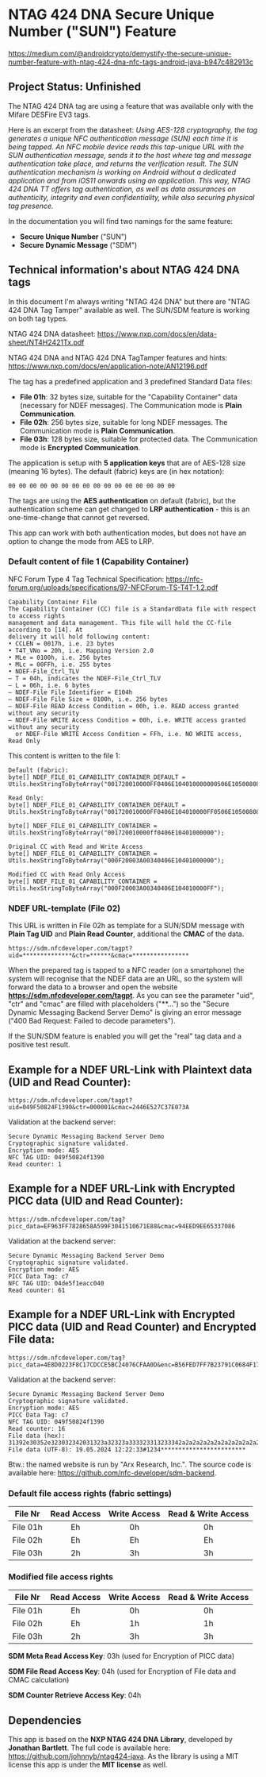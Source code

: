 # NTAG 424 DNA Secure Unique Number ("SUN") Feature

https://medium.com/@androidcrypto/demystify-the-secure-unique-number-feature-with-ntag-424-dna-nfc-tags-android-java-b947c482913c


## Project Status: Unfinished

The NTAG 424 DNA tag are using a feature that was available only with the Mifare DESFire EV3 tags.

Here is an excerpt from the datasheet: 
*Using AES-128 cryptography, the tag generates a unique NFC authentication message 
(SUN) each time it is being tapped. An NFC mobile device reads this tap-unique URL 
with the SUN authentication message, sends it to the host where tag and message 
authentication take place, and returns the verification result. The SUN authentication 
mechanism is working on Android without a dedicated application and from iOS11 
onwards using an application. This way, NTAG 424 DNA TT offers tag authentication, 
as well as data assurances on authenticity, integrity and even confidentiality, while also 
securing physical tag presence.*

In the documentation you will find two namings for the same feature:
- **Secure Unique Number** ("SUN")
- **Secure Dynamic Message** ("SDM")

## Technical information's about NTAG 424 DNA tags

In this document I'm always writing "NTAG 424 DNA" but there are "NTAG 424 DNA Tag Tamper" available as 
well. The SUN/SDM feature is working on both tag types.

NTAG 424 DNA datasheet: https://www.nxp.com/docs/en/data-sheet/NT4H2421Tx.pdf

NTAG 424 DNA and NTAG 424 DNA TagTamper features and hints: https://www.nxp.com/docs/en/application-note/AN12196.pdf

The tag has a predefined application and 3 predefined Standard Data files:
- **File 01h**: 32 bytes size, suitable for the "Capability Container" data (necessary for NDEF messages). The Communication mode is **Plain Communication**.
- **File 02h**: 256 bytes size, suitable for long NDEF messages. The Communication mode is **Plain Communication**.
- **File 03h**: 128 bytes size, suitable for protected data. The Communication mode is **Encrypted Communication**.

The application is setup with **5 application keys** that are of AES-128 size (meaning 16 bytes). The default (fabric) keys are (in hex notation):
```plaintext
00 00 00 00 00 00 00 00 00 00 00 00 00 00 00 00
```

The tags are using the **AES authentication** on default (fabric), but the authentication scheme can get changed to **LRP authentication** - this is an 
one-time-change that cannot get reversed.

This app can work with both authentication modes, but does not have an option to change the mode from AES to LRP.

### Default content of file 1 (Capability Container)

NFC Forum Type 4 Tag Technical Specification: https://nfc-forum.org/uploads/specifications/97-NFCForum-TS-T4T-1.2.pdf

```plaintext
Capability Container File
The Capability Container (CC) file is a StandardData file with respect to access rights
management and data management. This file will hold the CC-file according to [14]. At
delivery it will hold following content:
• CCLEN = 0017h, i.e. 23 bytes
• T4T_VNo = 20h, i.e. Mapping Version 2.0
• MLe = 0100h, i.e. 256 bytes
• MLc = 00FFh, i.e. 255 bytes
• NDEF-File_Ctrl_TLV
– T = 04h, indicates the NDEF-File_Ctrl_TLV
– L = 06h, i.e. 6 bytes
– NDEF-File File Identifier = E104h
– NDEF-File File Size = 0100h, i.e. 256 bytes
– NDEF-File READ Access Condition = 00h, i.e. READ access granted without any security
– NDEF-File WRITE Access Condition = 00h, i.e. WRITE access granted without any security
  or NDEF-File WRITE Access Condition = FFh, i.e. NO WRITE access, Read Only
```

This content is written to the  file 1:

```plaintext
Default (fabric):
byte[] NDEF_FILE_01_CAPABILITY_CONTAINER_DEFAULT = Utils.hexStringToByteArray("001720010000FF0406E104010000000506E10500808283000000000000000000");

Read Only:
byte[] NDEF_FILE_01_CAPABILITY_CONTAINER_DEFAULT = Utils.hexStringToByteArray("001720010000FF0406E104010000FF0506E10500808283000000000000000000");

byte[] NDEF_FILE_01_CAPABILITY_CONTAINER = Utils.hexStringToByteArray("001720010000ff0406E10401000000");

Original CC with Read and Write Access
byte[] NDEF_FILE_01_CAPABILITY_CONTAINER = Utils.hexStringToByteArray("000F20003A00340406E10401000000");

Modified CC with Read Only Access
byte[] NDEF_FILE_01_CAPABILITY_CONTAINER = Utils.hexStringToByteArray("000F20003A00340406E104010000FF");
```

### NDEF URL-template (File 02)

This URL is written in File 02h as template for a SUN/SDM message with **Plain Tag UID** and **Plain Read Counter**, 
additional the **CMAC** of the data.

```plaintext
https://sdm.nfcdeveloper.com/tagpt?uid=**************&ctr=******&cmac=****************
```

When the prepared tag is tapped to a NFC reader (on a smartphone) the system will recognise that the NDEF data are an URL, 
so the system will forward the data to a browser and open the website **https://sdm.nfcdeveloper.com/tagpt**. As you can see 
the parameter "uid", "ctr" and "cmac" are filled with placeholders ("**...") so the "Secure Dynamic Messaging Backend Server Demo" 
is giving an error message ("400 Bad Request: Failed to decode parameters").

If the SUN/SDM feature is enabled you will get the "real" tag data and a positive test result.

## Example for a NDEF URL-Link with Plaintext data (UID and Read Counter):
```plaintext
https://sdm.nfcdeveloper.com/tagpt?uid=049F50824F1390&ctr=000001&cmac=2446E527C37E073A
```

Validation at the backend server:
```plaintext
Secure Dynamic Messaging Backend Server Demo
Cryptographic signature validated.
Encryption mode: AES
NFC TAG UID: 049f50824f1390
Read counter: 1
```

## Example for a NDEF URL-Link with Encrypted PICC data (UID and Read Counter):
```plaintext
https://sdm.nfcdeveloper.com/tag?picc_data=EF963FF7828658A599F3041510671E88&cmac=94EED9EE65337086
```

Validation at the backend server:
```plaintext
Secure Dynamic Messaging Backend Server Demo
Cryptographic signature validated.
Encryption mode: AES
PICC Data Tag: c7
NFC TAG UID: 04de5f1eacc040
Read counter: 61
```

## Example for a NDEF URL-Link with Encrypted PICC data (UID and Read Counter) and Encrypted File data:
```plaintext
https://sdm.nfcdeveloper.com/tag?picc_data=4E8D0223F8C17CDCCE5BC24076CFAA0D&enc=B56FED7FF7B23791C0684F17E117C97450723BB5C104E809C8929F0264CB99F9969D07FC32BB2D11995AEF826E355097&cmac=5FD76DE4BD942DFC
```

Validation at the backend server:
```plaintext
Secure Dynamic Messaging Backend Server Demo
Cryptographic signature validated.
Encryption mode: AES
PICC Data Tag: c7
NFC TAG UID: 049f50824f1390
Read counter: 16
File data (hex): 31392e30352e323032342031323a32323a333323313233342a2a2a2a2a2a2a2a2a2a2a2a2a2a2a2a2a2a2a2a2a2a2a2a
File data (UTF-8): 19.05.2024 12:22:33#1234************************
```

Btw.: the named website is run by "Arx Research, Inc.". The source code is available here: https://github.com/nfc-developer/sdm-backend.

### Default file access rights (fabric settings)

| **File Nr** | **Read Access** | **Write Access** | **Read & Write Access** |
|:-----------:|:---------------:|:----------------:|:-----------------------:|
|  File 01h   |       Eh        |        0h        |           0h            |
|  File 02h   |       Eh        |        Eh        |           Eh            |
|  File 03h   |       2h        |        3h        |           3h            |

### Modified file access rights

| **File Nr** | **Read Access** | **Write Access** | **Read & Write Access** |
|:-----------:|:---------------:|:----------------:|:-----------------------:|
|  File 01h   |       Eh        |        0h        |           0h            |
|  File 02h   |       Eh        |        1h        |           1h            |
|  File 03h   |       2h        |        3h        |           3h            |

**SDM Meta Read Access Key**: 03h (used for Encryption of PICC data)

**SDM File Read Access Key**: 04h (used for Encryption of File data and CMAC calculation)

**SDM Counter Retrieve Access Key**: 04h

## Dependencies

This app is based on the **NXP NTAG 424 DNA Library**, developed by **Jonathan Bartlett**. 
The full code is available here: https://github.com/johnnyb/ntag424-java. As the library is 
using a MIT license this app is under the **MIT license** as well.

